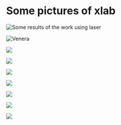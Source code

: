 # Some pictures of xlab



![Some results of the work using laser](https://lh3.googleusercontent.com/jweNUnUCIGF3HGBA1VROc3AjRjn_tx6IHpCzDJTHARuJ-Uc4clKwL7zuXvdnfaEAzsCuYm5WI_8NXQtXnzweG9Ed_6cxqeHwzHPJvXuxjDALn3Ky02GNNno54CKfJ1IoW3g9HYZx6GtwgwuL1eq6SwL-QNg4CpKZ3lUKGjRa3q5p7i3aGFxeqNAyvjCdikmVmshp1TOWljVpj1bZDA3a4FfpHQPmk1uVM54Px_9hrQtG8bVBxzhDLv51MV-gpf3xDc1WHbQnLHUICiZe8CmvFFLn9nk7kXUgmIW1L_kpc83A9jBgqBgVMJxm0McLK0GCfofVTXavO9kKka3eh0VEki809PSCG_woVEMcVtEPrBjUqW0EyJ2QlP0dNzXa24VzGwOg-FA55BcUnDIKfdUlsZxs2tvpne2rvrCJv3ddN5mfpzfI3JXAtJOGERifXSJTzMfYFuJCq6ED0bYMfPWFHncwmtv9KCjnTYIhR892BwXxbQs7v5e8ZKyhuA3KrMf0afXq-LXwgsLU_S4udjkBsaiHPGTxKueSpJKw_ihPlqCdUls_jJuOq9Zqbfbum8Y1-kRnLouNbi4kHliKIEO6K4GU_i80F5LiKMJm8cvwut6noyW9a_jdG1qe8ZV6tP1huR97oMpSGeVdb0eoVJIFGSFS-nusd8pgA5uN1mHnWK24C7ZP1BOIlvxW3kvJVd47Jx3ghMKdjHWFdkwjIPp7obkdCA=w2374-h1780-no)

![Venera](https://lh3.googleusercontent.com/avUGS8eMAbA_kNGX2onu6i0GUcHwKl_c0pfnjGz9o6qxTWlZgf_PgsBmUdo2ouKEQtxUY7gYgrVca7qtbISjsN3GVHWNRerMChGY905kDBz6F8gu_JDp28RWmYlD4I2CF1Kz2Atmysja3bCvjwcLKkMoM8OSIb09M0N-DgDgRiv7A1Tx-al4OfAMrtO7z5fuHY8KvC4SjhqYVYEhvu78C3Ibi09KpQExSuHNCc1-qHAVYp0lKS9FF_FM3fhWy2faSEV5r-ug1-gSwuFOAldc1pO0MUKTswAqrd3zN1qKbaY_AdGu20lbq_BBQmM5ySHd6EAELJMw_ugr1C2Jrls2r9Pe2SPQdvLDLBht68xBW5c3GL0bjowKtPKRBpBl_tHSVwktzqkbtoziPQ5faV9oQTP7JUfE2iaOCztfOI_oi-nhwfHkidL0OdqphgAgEia8BvU9EsSMMNtBBBzCqdUNxvCUkJ8-TbIQJb98GUj1aUfWUosPVnpbKnUTbdERUz6T1n3CWYnNTgYyPrFD71Pl2cre3VWdI9-bYzawzRGbRteTdjkUJVPvkgA0J4sY6cWyrr9QZ674lJm3vJZfsvo1amO9nr00tZZ0iffNTperv7Sg_nPewfxJzKA3qMm3agfgfNkkcKMnUq1QsE1EYvleaEeClZoBtXDaGNE52NIVXVqeZExBLTyi4CYhBpN64CFjRdyO0PG9fN5fbXLORtANjpa06g=w2374-h1780-no)

![](https://lh3.googleusercontent.com/dsXDXcUV-sr8sjDJRQYB-ywr1g1Qvc1TVO1hoTa9LFmTjU5-qY2z9DBZhrSUpLgUgp1THqi9VePeY4UoFYD-8mE6PC0y6p7ZSHkiLAP4hkISifm7Elgoo7haG-Dyf-iD2Y7O4FAKCPq4CFoCk4x75ssvCxgLy5CrkgADDbiyO0RB23POQb0bP5pAemFvjAmgJrHRBi52MgSvQdy5sM2_WZZLyoK-O6X4_f3B5o-AXQLUAhfXAo1xmvTqVzjD5nrlMr_0r7syRjVcMOB02WrfV9NB0jLsjMTmlU2AhBTaPmSGKbnHg02E3j_Xi3ntJ2BQkeJ5_eAfoqQNwItSHGxjQyr0EaDUdvSpk6hKaRnVQnENmQ4Kb149XYWx3Dahbk9IvNgwk0ggjPb0n0QcMHQKmQ64aRJH4QpiYotjOuJK9AAPjAthOpeTlLmSvx8r_bS1IRgwlGkRCSUOqF4T6sYYLz89URWLIxoPTzdmhR6yOWkRqe4d9sMhCF_tfGSITWuhySe7Qf2BizJKV-zjmoQZNNoFxkQpxpea-5cOzT_U4xJgBsp6AUSnKt50uIEdKktC4lO2CJmYZpS56uy0mM0qUm-Wu51QXVbcnh_3UKbvA9MN7QM_OaU8_el4GXFcXd1Hq01W4B0fnHn-I7C7EBUcFNB1WDVcc8HIHvPTz8aXELYU72ud0W9UeYG6iJc7bXmvSTBGvWhb8cz8jiDOCSu0_duEYA=w1336-h1780-no)

![](https://lh3.googleusercontent.com/XErDoGkaUMxCuX7sIGGqWCKOZy7nj5Ctrjtuklzu08nP1jvb6IJ-Yw6-YqZWEWCloNj6PEbt-335yThzFN1rVkCNXbwVJQBka2zcMWC7kfTkibEOjNBbrEFGwDGNaUMKW-r8K1dlWeCCTJvQAh2Y8OyGWcnHVKT1aWDySTj4JZE9-AvXs2asbdpFKSuRFJ2QCGgMec0wvQJy3d_2cCqp-omdO7B_ykIEsoGqqKNP1E5Oi_-A0lez0xopH_oPm8ZC-eybsCXbUmd8XiEcAsVZIlEoZq0L2G1qZjLwpeieq0TcH8YwefdpNY3Tp55wzX3k4l14hCu3LqFSoHfuLO7SwH7fifUyQViM7waBzzVjhac4zT-xNlFIfSPimx3fXMlpecy-yQ3CCzYYTvq22r8w1a6wfMJXfmjoqTxK3PV9EJFUfQUeYahwobwMBI7tdl0jdILtiafn5-Z08nKgVH2jTeNdiWq4Fzw9ealYNAkZhRyh7vXtkYBDAicvIMkqbAHc98a64c5x38ZVgW17CR7wdw-k5k9k1FCZ_uGFLCuJfvgJFT2Eeebh16vsV2N1mbJR_YWOYc1s71rbOr-L5fs0lEUF3umwGNqJfrgO3Con6ByXCQIcsIr4QYvPb7Q1FD0nrhd6vbkkeVo4koe7aUllS2vb6ufkLOdkCHlsLlGOsay07MuQ0zgJId3TYd_7LQPtAB8gd6BjQm2FjlfF2jp1td4OlQ=w2374-h1780-no)

![](https://lh3.googleusercontent.com/uS-LzGBaKzvFrQ5F90tCC7L8OEi_bglRo9X4Gjb0bBFwVHRbrZVomhY57ElESj8wWM9u7_ik4jJCkSWQLdIad9CdF82wsmExXmxOdwAVVeQ9LZOODcWQuJ1xUlWGumPbwOGMlnSUFhwmhtDTdIilm_kKCEAVphcoW-j-gQ2hRhhYjNydv1AKnO3P_OtclgWyW4KQaVYiRzFQspMqzOVtSI5ddxEJAmNyxhq47hLWvVPsNe9sKx9x2RatA8iYmjWUXNwn2qWvg58zM7e18bbQHs3KX6vQlvEjOXIWFldkfN8u3sRnldW52csxXFhJsUMhfU9_F4MaJcOSIe_qx7JymfXtKezmVtnroSmpIOZsjzWkvPWwurWo0kTnZzVp7uG72codq86Qcpe_pFGUucfHMNpq0pqh8xiLGRV9l5o3YR6mSSQIKJXtWMdDltGECv4zwpZznriEp0ea0nx353C8MqYFlQpyLAUin4aYVi6olO739eVvcTtCtIoD0x5vNsmyljLqGfiHjl3Dj_--MRx8maNu4jNdRpdJ0kSbNyjrn_yU8Nh4lzFJ0G8lW0VJlc4EsdrgRu_SYctnkaJZb8I1NEdNXh1lFgwUmTIeJHEZiiVZAJ_LH-VWB4AoIMWYCIENAUHMBBZLtOsF0fx-riCJfzzOo9fZgzaZzwbJWtpwy5MkeAUZdg0XLOVL2UM92-l3KsknrXSiyIxseQkQOAzKyLXyEg=w2374-h1780-no)

![](https://lh3.googleusercontent.com/HFyuhr_yFG8gFZ-L04e22g1Cb2Oiiy_52HPjy9eEsNpze1INVn3f6CEFZ14VT9p7mURw3ajAkpl-D0D61F1a6wMHZbJYT8MiQ7DSrCXZMNwNlIsNrIGSWr8zujcTsnU6tBGD7JvqhtJpwx9qDSDrjozauINr0ihh4JaHKGdtkZtvGivW7pLKyDNpXNI7Y4mVW0YJmTBkAmCIHu2OcsotCpIgKX63ZH5ADxwEOPd4Qyqw41ovPf5Qi62hqo-kDeON69nW3ljfB6K5Oc6Iu0zetQaf6isyikPAwIkqClbxsoMJ4Vn95KW8v04zSBta4zdgOqliyJ0NcE4vXCMEEncbBcQsEpYpy_Lbg2W4Fo6srlBj9SBbABEQn14d0D6uY074AWBX98Q4TKdI1zBH0WnCnYX82-rWz-VDQyyH3qQNNvBa31CV3OPHSAwr4SgHePN3KjGXQnCkFt-3opvWeZRX_FNQtlFsMC6_0eHqVzcg-Q5B4QYzc0_n-ephbhkzF0bIZXyV-EmpJGTcD6ncp9RN8ooUGMidf4G4u1eefNEXbAWqtl3sjHj0YHhTlLH3Dg_695-sfiXDksuqZfEhBY3Wyv7Hq8ot9FLjQyIDAfA6pDgvnTHt81GoQ91soajp-OkObvz-hMgqWGhHbnAHt_98uvW9AY4D9oryxrK-hz0NN5MdxHgEo-m9VO7DMjkmb33adYpMeQEus-iNLzhcDFb-nAP_gQ=w1336-h1780-no)

![](https://lh3.googleusercontent.com/TLYwLscwzINjRuyioA6rj6rVXVm_6bIDrpynJEeS7n8GkUpK3yscvt2mpXmZcnRvW0a3SuKGRQtnWC9Y9GAImFn8Lgkxh7BDhxzGvQ_id6P20_2HW45U_58Slz5c0nlVG-jyk9Iw-zkpgfU76cyxm0o8E5dvywE9Q84O0mZ-f0v9p0S5-4MTGjtmKTzcFwoWSfDGxU5sWM-T09HkpBFcMdO7BPX8kZhOctk_03wsqZOlZgjqQ51FIaccOyrLjkdK5xa8zCtjsGtUtLwqcvyhsI6aAzdrl4Zp7J1xctDngz2c_9RDiTc3kS0pWC7PJtoHd52todJparDFrNByTlJOjIvOAlr-m0ELJZ-PJXSdR2alxwgztFCh9PcG39ShWyau4p1ZwlOdbXWnS5rRJXgaosddbprubZQylqUMseCIWiMff6Bt7PQWSMquIM6fHZQI7Mqa50iAdSrOUXmvciiwmCG3X3RUxLhGKyQ3qV00JaaWnzXNZQNNUXX3XSTHrFpBa70_ru7UIUPFT-iE9WaOmNyNxYI1bAhOS1PBHuwkrYnCAzcK4VJnZi5983gOKVIvGuXQwaQegVTqQVSBCzNbxw1XWN5Lba7vvKNiSNxvtZhEHl-mbFEM1-ovkSU3sX_AMe-kUXXZGJcZdkM2RH_RtXigsBsdanJSogfQN10Se87Rq27VQ7gXtvfw7FX7m4qcNwNzLzIf0Qc8chsED54eRbFK8g=w2374-h1780-no)

![](https://lh3.googleusercontent.com/gvU62wJli5ofdHPcRvft97rIqoVUpD3Yocuy0788XvdSRyIcJxYtqBwZHE-WP7zMP2tr3iNOBCOhUQgXkeZIwUbCbFvoY1iq2Wa-G0lmftRL4CZKZExOyVQePK2Ro_EXDsoTyypAbHYRMW5oE5kNTnkJH0JnP9XZAOY0qRFwsTwcrLwVvOm8L0dgjik2tr3yNNI3fj9iuk6RdZCC_x3FVQBpg3YLvcvb6KR0sSCdIYnYtyxveKjs4uC6MrEMjpjg19y_UVPOS5l4vC97StBf_8m9jsKVu0GjHjW7u9Leud6L-GOKlaa88t5-X7UgZSBowZEaIm6Ju0kTgTTPSf8dhWLmDwlhPYThQMKIPMQrDUBL1dIK9k4AbSN6zfXTwVqKLx4BYElEJs2uq0cDi6TRhB3rB7D6QcSzsxVt46Ine7ZiLQOfOiE4Mg7eNBmNlJIx_Vhy2c2088eiW-BycRliuXxEJ-CQ2Z_l1hMLW6U7vJx2QebND_m5zJqs84jRPUioWevPYZvSyEhOe5IRl46V3Vt07NQpYsJyDEFQtndVHQfX12ucXv0eP3gUKfdOY8Id7-DNMoN9Yn-On9powvP8KBcqbtezbBwvx7JhLZsFFvE77wJCsaftE6dXVL56L9AM4NjtLWzY4K5xhae-QfG181IQdRR2wofBUu-zhDnYHb6cMxC5TMdEdIcU-BMIhEG3x_9deOrB9ea7QCCkSM9kXMZIHg=w2374-h1780-no)

![](https://lh3.googleusercontent.com/idD5t2l__hr-P45oEzaO_fN-Y6Y-CDegxCTW8xnm_tLnQg5eP8Tcym0qUdITV8EHfflF2UqIONNAeZGRTjToIYFZz4pRfQOk3fn1ZeSUW2Zi71eCy8t8bqh1QxLZhBT8JDciH0eCIaGACBOK_Ctc_Fg3xgX1w5QfMsWiSfh-5r0BtPwqo5nHMMUYN0gZlusltC0eT9LhBVvD5dhlWjlxmWTLPlCA4NzztpVZe5TFp4YhaP1w1inMgki-edzh76RZuQaajfeDvzYoeVnX1Zcqj_5Lia81uSSrKdCgh9OdF4efMkEevW8NGwVSBcnhOdcp0M68WuyuN9ccNfkn3JrW7xjJRLL7IhIf4rJSXQKdURgP1sSJF_APl1Ek_xJ_Qo5hz0cgcVfEcK_0q4tX1OFElr0Fy31FIwnwJxIvzA4GiuORYDAGDFKzddQJyw8I3XYWdWW2lN9IyZttPDCrauV8nl-3RRFojPh7ccr_SD1KRw86VvgLspk7Is54VZRcB9pvLxR0Q-ukGoccdEd-aZsYhdPr0ZkifWrQvb7K3PnDI_Ck4fJjEyx1etPnPsinIoL5n9Wel_MheqvF1BY7Zyrx7pwxjCN4Oegjid6Zmpw00tNfKXadYK0HZ3Wscwl0oPZFWOiDl0Cv_-n9rPloyaSl6txC4mUvUBD_Y6mJIFT-xsNNfo_Kv7JI6HgFEcdTzPIAQqbqqeP185lrHf8b15cR_kjPZg=w1336-h1780-no)
